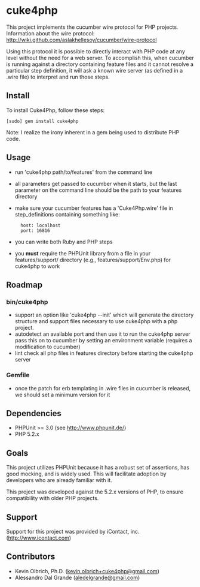 cuke4php
========

This project implements the cucumber wire protocol for PHP projects.
Information about the wire protocol: http://wiki.github.com/aslakhellesoy/cucumber/wire-protocol

Using this protocol it is possible to directly interact with PHP code at any level without the need for a web server.  To accomplish this, when cucumber is running against a directory containing feature files and it cannot resolve a particular step definition, it will ask a known wire server (as defined in a .wire file) to interpret and run those steps.

Install
-------
To install Cuke4Php, follow these steps:

	[sudo] gem install cuke4php

Note: I realize the irony inherent in a gem being used to distribute PHP code.

Usage
-----
* run 'cuke4php path/to/features' from the command line
* all parameters get passed to cucumber when it starts, but the last parameter on the command line should be the path to your features directory
* make sure your cucumber features has a 'Cuke4Php.wire' file in step_definitions containing something like:

		host: localhost
		port: 16816
	
* you can write both Ruby and PHP steps
* you __must__ require the PHPUnit library from a file in your features/support/ directory (e.g., features/support/Env.php) for cuke4php to work

Roadmap
-------

### bin/cuke4php

* support an option like 'cuke4php --init' which will generate the directory structure and support files necessary to use cuke4php with a php project.
* autodetect an available port and then use it to run the cuke4php server pass this on to cucumber by setting an environment variable (requires a modification to cucumber)
* lint check all php files in features directory before starting the cuke4php server

### Gemfile

* once the patch for erb templating in .wire files in cucumber is released, we should set a minimum version for it

Dependencies
------------
* PHPUnit >= 3.0 (see http://www.phpunit.de/)
* PHP 5.2.x

Goals
-----
This project utilizes PHPUnit because it has a robust set of assertions, has good mocking, and is widely used.  This will facilitate adoption by developers who are already familiar with it.

This project was developed against the 5.2.x versions of PHP, to ensure compatibility with older PHP projects.

Support
-------
Support for this project was provided by iContact, inc.  (http://www.icontact.com)

Contributors
------------
* Kevin Olbrich, Ph.D. (kevin.olbrich+cuke4php@gmail.com)
* Alessandro Dal Grande (aledelgrande@gmail.com)